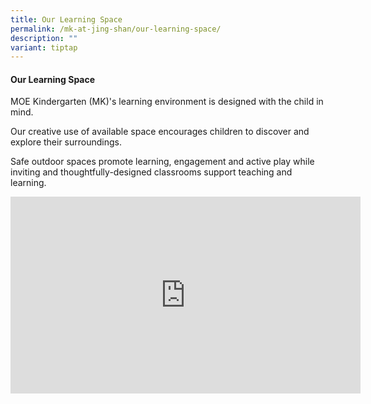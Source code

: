 ```yaml
---
title: Our Learning Space
permalink: /mk-at-jing-shan/our-learning-space/
description: ""
variant: tiptap
---
```

<h4>Our Learning Space</h4>
<p></p>
<p>MOE Kindergarten (MK)'s learning environment is designed with the child
in mind.</p>
<p>Our creative use of available space encourages children to discover and
explore their surroundings.</p>
<p>Safe outdoor spaces promote learning, engagement and active play while
inviting and thoughtfully-designed classrooms support teaching and learning.</p>
<div class="iframe-wrapper">
<iframe height="315" width="560" allowfullscreen="true" frameborder="0" src="https://www.youtube.com/embed/HxBUyjuf0mQ?si=8zS_X8l6MUzNRghd"></iframe>
</div>
<p></p>
<p></p>